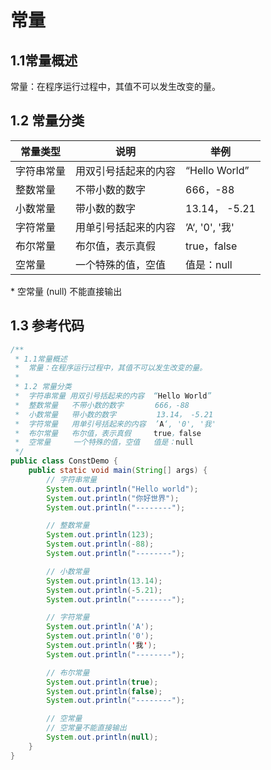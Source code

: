 # 常量

##  1.1常量概述

常量：在程序运行过程中，其值不可以发生改变的量。

## 1.2 常量分类

| 常量类型   | 说明                 | 举例           |
| ---------- | -------------------- | -------------- |
| 字符串常量 | 用双引号括起来的内容 | “Hello World”  |
| 整数常量   | 不带小数的数字       | 666，-88       |
| 小数常量   | 带小数的数字         | 13.14， -5.21  |
| 字符常量   | 用单引号括起来的内容 | ’A‘, '0', '我' |
| 布尔常量   | 布尔值，表示真假     | true，false    |
| 空常量     | 一个特殊的值，空值   | 值是：null     |

\* 空常量 (null) 不能直接输出

## 1.3 参考代码

```java
/**
 * 1.1常量概述
 *	常量：在程序运行过程中，其值不可以发生改变的量。
 *
 * 1.2 常量分类
 * 	字符串常量 用双引号括起来的内容  “Hello World”
 * 	整数常量   不带小数的数字       666，-88       
 * 	小数常量   带小数的数字         13.14， -5.21  
 * 	字符常量   用单引号括起来的内容  ’A‘, '0', '我' 
 * 	布尔常量   布尔值，表示真假     true，false    
 * 	空常量     一个特殊的值，空值   值是：null     
 */
public class ConstDemo {
    public static void main(String[] args) {
        // 字符串常量
        System.out.println("Hello world");
        System.out.println("你好世界");
        System.out.println("--------");

        // 整数常量
        System.out.println(123);
        System.out.println(-88);
        System.out.println("--------");

        // 小数常量
        System.out.println(13.14);
        System.out.println(-5.21);
        System.out.println("--------");

        // 字符常量
        System.out.println('A');
        System.out.println('0');
        System.out.println('我');
        System.out.println("--------");

        // 布尔常量
        System.out.println(true);
        System.out.println(false);
        System.out.println("--------");

        // 空常量
        // 空常量不能直接输出
        System.out.println(null);
    }
}
```

